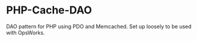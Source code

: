 # PHP-Cache-DAO
DAO pattern for PHP using PDO and Memcached. Set up loosely to be used with OpsWorks.
